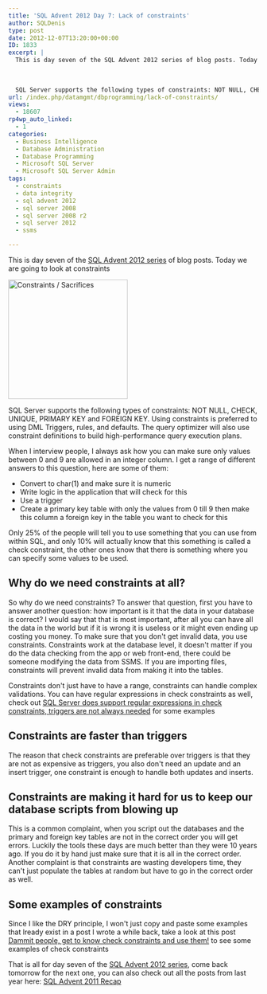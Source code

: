 ```yaml
---
title: 'SQL Advent 2012 Day 7: Lack of constraints'
author: SQLDenis
type: post
date: 2012-12-07T13:20:00+00:00
ID: 1833
excerpt: |
  This is day seven of the SQL Advent 2012 series of blog posts. Today we are going to look at constraints
  
  
    
  SQL Server supports the following types of constraints: NOT NULL, CHECK, UNIQUE, PRIMARY KEY and FOREIGN KEY. Using constraints is preferred to using DML Triggers, rules, and defaults. The query optimizer will also use constraint definitions to build high-performance query execution plans.
url: /index.php/datamgmt/dbprogramming/lack-of-constraints/
views:
  - 18607
rp4wp_auto_linked:
  - 1
categories:
  - Business Intelligence
  - Database Administration
  - Database Programming
  - Microsoft SQL Server
  - Microsoft SQL Server Admin
tags:
  - constraints
  - data integrity
  - sql advent 2012
  - sql server 2008
  - sql server 2008 r2
  - sql server 2012
  - ssms

---
```

This is day seven of the [SQL Advent 2012 series][1] of blog posts. Today we are going to look at constraints

[<img src="http://farm2.staticflickr.com/1241/4727475559_881dab57f3_m.jpg" width="240" height="240" alt="Constraints / Sacrifices" />][2]

SQL Server supports the following types of constraints: NOT NULL, CHECK, UNIQUE, PRIMARY KEY and FOREIGN KEY. Using constraints is preferred to using DML Triggers, rules, and defaults. The query optimizer will also use constraint definitions to build high-performance query execution plans.

When I interview people, I always ask how you can make sure only values between 0 and 9 are allowed in an integer column. I get a range of different answers to this question, here are some of them:

  * Convert to char(1) and make sure it is numeric
  * Write logic in the application that will check for this
  * Use a trigger
  * Create a primary key table with only the values from 0 till 9 then make this column a foreign key in the table you want to check for this

Only 25% of the people will tell you to use something that you can use from within SQL, and only 10% will actually know that this something is called a check constraint, the other ones know that there is something where you can specify some values to be used. 

## Why do we need constraints at all?

So why do we need constraints? To answer that question, first you have to answer another question: how important is it that the data in your database is correct? I would say that that is most important, after all you can have all the data in the world but if it is wrong it is useless or it might even ending up costing you money. To make sure that you don't get invalid data, you use constraints. Constraints work at the database level, it doesn't matter if you do the data checking from the app or web front-end, there could be someone modifying the data from SSMS. If you are importing files, constraints will prevent invalid data from making it into the tables.

Constraints don't just have to have a range, constraints can handle complex validations. You can have regular expressions in check constraints as well, check out [SQL Server does support regular expressions in check constraints, triggers are not always needed][3] for some examples

## Constraints are faster than triggers

The reason that check constraints are preferable over triggers is that they are not as expensive as triggers, you also don't need an update and an insert trigger, one constraint is enough to handle both updates and inserts.

## Constraints are making it hard for us to keep our database scripts from blowing up

This is a common complaint, when you script out the databases and the primary and foreign key tables are not in the correct order you will get errors. Luckily the tools these days are much better than they were 10 years ago. If you do it by hand just make sure that it is all in the correct order. Another complaint is that constraints are wasting developers time, they can't just populate the tables at random but have to go in the correct order as well. 

## Some examples of constraints

Since I like the DRY principle, I won't just copy and paste some examples that lready exist in a post I wrote a while back, take a look at this post [Dammit people, get to know check constraints and use them!][4] to see some examples of check constraints

That is all for day seven of the [SQL Advent 2012 series][1], come back tomorrow for the next one, you can also check out all the posts from last year here: [SQL Advent 2011 Recap][5]

 [1]: /index.php/DataMgmt/DBProgramming/sql-advent-2012-here-is
 [2]: http://www.flickr.com/photos/bjornmeansbear/4727475559/ "Constraints / Sacrifices by bjornmeansbear, on Flickr"
 [3]: /index.php/DataMgmt/DBProgramming/sql-server-does-support-regular-expressi
 [4]: /index.php/DataMgmt/DBProgramming/MSSQLServer/dammit-people-get-to-know
 [5]: /index.php/DataMgmt/DataDesign/sql-advent-2011-recap